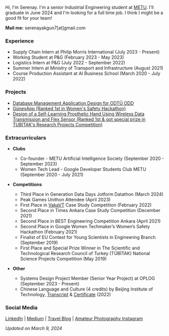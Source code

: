 Hi, I'm Serenay. I'm a senior Industrial Engineering student at [METU](https://www.metu.edu.tr/). I'll graduate in June 2024 and I'm looking for a full time job. I think I might be a good fit for your team!

**Mail me:** serenayakgun7[at]gmail.com

### Experience
- Supply Chain Intern at Philip Morris International (July 2023 - Present)
- Working Student at P&G (February 2023 - May 2023)
- Logistics Intern at P&G (July 2022 - September 2022)
- Summer Intern at Ministry of Transport and Infrastructure (August 2021)
- Course Production Assistant at AI Business School (March 2020 - July 2022)

### Projects
- [Database Management Application Design for ODTÜ ODD](projects/dbmanagementodd.pdf)
- [GüneşApp (Ranked 1st in Women's Safety Hackathon)](projects/gunesapp.md)
- [Design of a Self-Learning Prosthetic Hand Using Wireless Data Transmission and Flex Sensor (Ranked 1st & got special prize in TUBITAK's Research Projects Competition)](projects/prosthetichand.md)

### Extracurriculars

- **Clubs**
  - Co-founder - METU Artificial Intelligence Society (September 2020 - September 2023)
  - Women Tech Lead - Google Developer Students Club METU (September 2020 - July 2021)


- **Competitions**
  - Third Place in Generation Data Days Jotform Datathon (March 2024)
  - Peak Games Unithon Attendee (April 2023)
  - First Place in [VakaVT](https://odtuvt.org.tr/vaka-vt/) Case Study Competition (February 2022)
  - Second Place in Times Ankara Case Study Competition (December 2021)
  - Second Place in BEST Engineering Competition Ankara (April 2021)
  - Second Place in Google Women Techmaker’s Women’s Safety Hackathon (February 2021)
  - Finalist of EU Contest for Young Scientists in Engineering Branch (September 2019)
  - First Place and Special Prize Winner in The Scientific and Technological Research Council of Turkey (TÜBİTAK) National Science Projects Competition (May 2019)

- **Other**
  - Systems Design Project Member (Senior Year Project) at OPLOG (September 2023 - Present)
  - Chinese Language and Culture (4 credits) by Beijing Institute of Technology, [Transcript](BIT_Transcript.pdf) & [Certificate](BIT_Certificate.pdf) (2022)
 
### Social Media
[LinkedIn](https://www.linkedin.com/in/serenayakgun01/) | [Medium](https://medium.com/@serenaytalks) | [Travel Blog](http://serenay.xyz/) | [Amateur Photography Instagram](https://www.instagram.com/serenaytakesphotos/)

*Updated on March 9, 2024*
